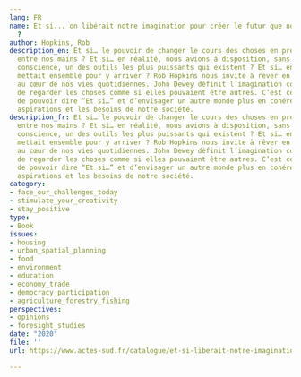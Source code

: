 ```yaml
---
lang: FR
name: Et si... on libérait notre imagination pour créer le futur que nous voulons
  ?
author: Hopkins, Rob
description_en: Et si… le pouvoir de changer le cours des choses en profondeur était
  entre nos mains ? Et si… en réalité, nous avions à disposition, sans en avoir vraiment
  conscience, un des outils les plus puissants qui existent ? Et si… en plus, on se
  mettait ensemble pour y arriver ? Rob Hopkins nous invite à rêver en remettant l’imagination
  au cœur de nos vies quotidiennes. John Dewey définit l’imagination comme la possibilité
  de regarder les choses comme si elles pouvaient être autres. C’est cette capacité
  de pouvoir dire “Et si…” et d’envisager un autre monde plus en cohérence avec nos
  aspirations et les besoins de notre société.
description_fr: Et si… le pouvoir de changer le cours des choses en profondeur était
  entre nos mains ? Et si… en réalité, nous avions à disposition, sans en avoir vraiment
  conscience, un des outils les plus puissants qui existent ? Et si… en plus, on se
  mettait ensemble pour y arriver ? Rob Hopkins nous invite à rêver en remettant l’imagination
  au cœur de nos vies quotidiennes. John Dewey définit l’imagination comme la possibilité
  de regarder les choses comme si elles pouvaient être autres. C’est cette capacité
  de pouvoir dire “Et si…” et d’envisager un autre monde plus en cohérence avec nos
  aspirations et les besoins de notre société.
category:
- face_our_challenges_today
- stimulate_your_creativity
- stay_positive
type:
- Book
issues:
- housing
- urban_spatial_planning
- food
- environment
- education
- economy_trade
- democracy_participation
- agriculture_forestry_fishing
perspectives:
- opinions
- foresight_studies
date: "2020"
file: ''
url: https://www.actes-sud.fr/catalogue/et-si-liberait-notre-imagination-pour-creer-le-futur-que-nous-voulons

---
```

